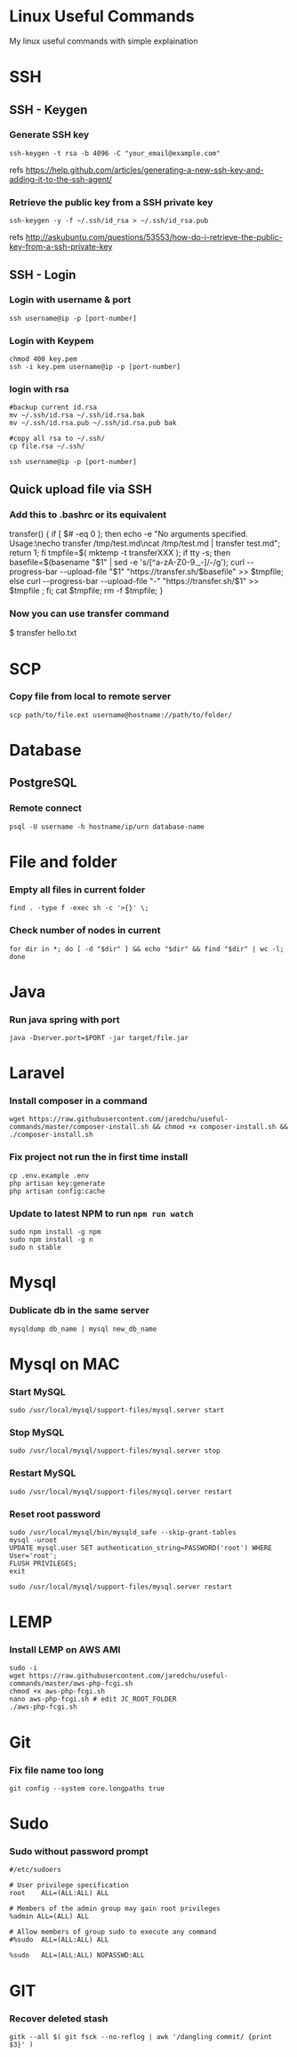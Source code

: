 # Linux Useful Commands
My linux useful commands with simple explaination

# SSH
## SSH - Keygen

### Generate SSH key
```
ssh-keygen -t rsa -b 4096 -C "your_email@example.com"
```
refs https://help.github.com/articles/generating-a-new-ssh-key-and-adding-it-to-the-ssh-agent/

### Retrieve the public key from a SSH private key
```
ssh-keygen -y -f ~/.ssh/id_rsa > ~/.ssh/id_rsa.pub
```
refs http://askubuntu.com/questions/53553/how-do-i-retrieve-the-public-key-from-a-ssh-private-key

## SSH - Login 

### Login with username & port
```
ssh username@ip -p [port-number]
```
### Login with Keypem
```
chmod 400 key.pem
ssh -i key.pem username@ip -p [port-number]
```
### login with rsa
```
#backup current id.rsa
mv ~/.ssh/id.rsa ~/.ssh/id.rsa.bak
mv ~/.ssh/id.rsa.pub ~/.ssh/id.rsa.pub bak

#copy all rsa to ~/.ssh/
cp file.rsa ~/.ssh/

ssh username@ip -p [port-number]
```
## Quick upload file via SSH
### Add this to .bashrc or its equivalent 
transfer() { if [ $# -eq 0 ]; then echo -e "No arguments specified. Usage:\necho transfer /tmp/test.md\ncat /tmp/test.md | transfer test.md"; return 1; fi 
tmpfile=$( mktemp -t transferXXX ); if tty -s; then basefile=$(basename "$1" | sed -e 's/[^a-zA-Z0-9._-]/-/g'); curl --progress-bar --upload-file "$1" "https://transfer.sh/$basefile" >> $tmpfile; else curl --progress-bar --upload-file "-" "https://transfer.sh/$1" >> $tmpfile ; fi; cat $tmpfile; rm -f $tmpfile; } 

### Now you can use transfer command 
$ transfer hello.txt

# SCP
### Copy file from local to remote server
```
scp path/to/file.ext username@hostname://path/to/folder/
```
# Database
## PostgreSQL
### Remote connect
```
psql -U username -h hostname/ip/urn database-name
```
# File and folder
### Empty all files in current folder
```
find . -type f -exec sh -c '>{}' \;
```
### Check number of nodes in current 
```
for dir in *; do [ -d "$dir" ] && echo "$dir" && find "$dir" | wc -l; done
```

# Java
### Run java spring with port
```
java -Dserver.port=$PORT -jar target/file.jar
```
# Laravel
### Install composer in a command
```
wget https://raw.githubusercontent.com/jaredchu/useful-commands/master/composer-install.sh && chmod +x composer-install.sh && ./composer-install.sh
```
### Fix project not run the in first time install
```
cp .env.example .env
php artisan key:generate
php artisan config:cache
```
### Update to latest NPM to run `npm run watch`
```
sudo npm install -g npm
sudo npm install -g n
sudo n stable
```
# Mysql
### Dublicate db in the same server
```
mysqldump db_name | mysql new_db_name
```

# Mysql on MAC
### Start MySQL
```
sudo /usr/local/mysql/support-files/mysql.server start
```
### Stop MySQL
```
sudo /usr/local/mysql/support-files/mysql.server stop
```
### Restart MySQL
```
sudo /usr/local/mysql/support-files/mysql.server restart
```
### Reset root password
```
sudo /usr/local/mysql/bin/mysqld_safe --skip-grant-tables
mysql -uroot
UPDATE mysql.user SET authentication_string=PASSWORD('root') WHERE User='root';
FLUSH PRIVILEGES;
exit

sudo /usr/local/mysql/support-files/mysql.server restart
```
# LEMP
### Install LEMP on AWS AMI
```
sudo -i
wget https://raw.githubusercontent.com/jaredchu/useful-commands/master/aws-php-fcgi.sh
chmod +x aws-php-fcgi.sh
nano aws-php-fcgi.sh # edit JC_ROOT_FOLDER
./aws-php-fcgi.sh
```
# Git
### Fix file name too long
```
git config --system core.longpaths true
```
# Sudo
### Sudo without password prompt
```
#/etc/sudoers

# User privilege specification
root	ALL=(ALL:ALL) ALL

# Members of the admin group may gain root privileges
%admin ALL=(ALL) ALL

# Allow members of group sudo to execute any command
#%sudo	ALL=(ALL:ALL) ALL

%sudo	ALL=(ALL:ALL) NOPASSWD:ALL
```
# GIT
### Recover deleted stash
```
gitk --all $( git fsck --no-reflog | awk '/dangling commit/ {print $3}' )
```
